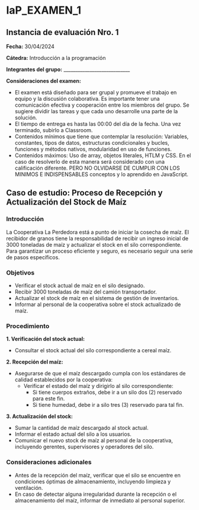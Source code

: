 # IaP_EXAMEN_1
## Instancia de evaluación Nro. 1

**Fecha:** 30/04/2024

**Cátedra:** Introducción a la programación

**Integrantes del grupo:** ____________________________

**Consideraciones del examen:**

* El examen está diseñado para ser grupal y promueve el trabajo en equipo y la discusión colaborativa. Es importante tener una comunicación efectiva y cooperación entre los miembros del grupo. Se sugiere dividir las tareas y que cada uno desarrolle una parte de la solución.
* El tiempo de entrega es hasta las 00:00 del día de la fecha. Una vez terminado, subirlo a Classroom.
* Contenidos mínimos que tiene que contemplar la resolución: Variables, constantes, tipos de datos, estructuras condicionales y bucles, funciones y métodos nativos, modularidad en uso de funciones.
* Contenidos máximos: Uso de array, objetos literales, HTLM y CSS. En el caso de resolverlo de esta manera será considerado con una calificación diferente. PERO NO OLVIDARSE DE CUMPLIR CON LOS MINIMOS E INDISPENSABLES conceptos y lo aprendido en JavaScript.

## Caso de estudio: Proceso de Recepción y Actualización del Stock de Maíz

### Introducción

La Cooperativa La Perdedora está a punto de iniciar la cosecha de maíz. El recibidor de granos tiene la responsabilidad de recibir un ingreso inicial de 3000 toneladas de maíz y actualizar el stock en el silo correspondiente. Para garantizar un proceso eficiente y seguro, es necesario seguir una serie de pasos específicos.

### Objetivos

* Verificar el stock actual de maíz en el silo designado.
* Recibir 3000 toneladas de maíz del camión transportador.
* Actualizar el stock de maíz en el sistema de gestión de inventarios.
* Informar al personal de la cooperativa sobre el stock actualizado de maíz.

### Procedimiento

**1. Verificación del stock actual:**

* Consultar el stock actual del silo correspondiente a cereal maíz.

**2. Recepción del maíz:**

* Asegurarse de que el maíz descargado cumpla con los estándares de calidad establecidos por la cooperativa:
    * Verificar el estado del maíz y dirigirlo al silo correspondiente:
        * Si tiene cuerpos extraños, debe ir a un silo dos (2) reservado para este fin.
        * Si tiene humedad, debe ir a silo tres (3) reservado para tal fin.

**3. Actualización del stock:**

* Sumar la cantidad de maíz descargado al stock actual.
* Informar el estado actual del silo a los usuarios.
* Comunicar el nuevo stock de maíz al personal de la cooperativa, incluyendo gerentes, supervisores y operadores del silo.

### Consideraciones adicionales

* Antes de la recepción del maíz, verificar que el silo se encuentre en condiciones óptimas de almacenamiento, incluyendo limpieza y ventilación.
* En caso de detectar alguna irregularidad durante la recepción o el almacenamiento del maíz, informar de inmediato al personal superior.
